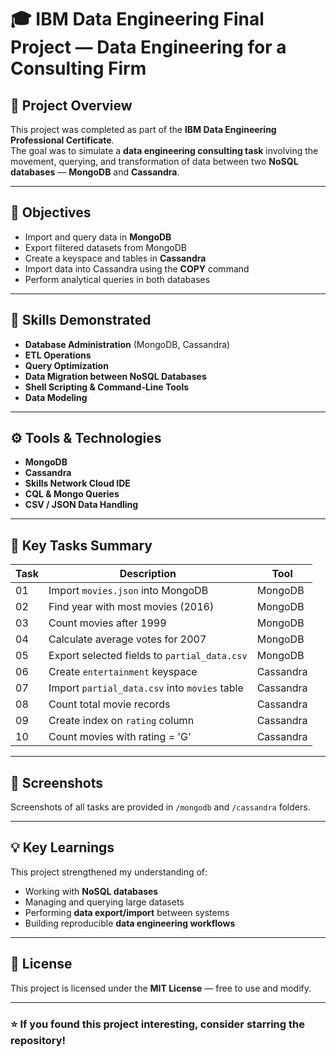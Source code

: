 # 🎓 IBM Data Engineering Final Project — Data Engineering for a Consulting Firm

## 📘 Project Overview
This project was completed as part of the **IBM Data Engineering Professional Certificate**.  
The goal was to simulate a **data engineering consulting task** involving the movement, querying, and transformation of data between two **NoSQL databases** — **MongoDB** and **Cassandra**.

---

## 🧩 Objectives
- Import and query data in **MongoDB**
- Export filtered datasets from MongoDB
- Create a keyspace and tables in **Cassandra**
- Import data into Cassandra using the **COPY** command
- Perform analytical queries in both databases

---

## 🧠 Skills Demonstrated
- **Database Administration** (MongoDB, Cassandra)
- **ETL Operations**
- **Query Optimization**
- **Data Migration between NoSQL Databases**
- **Shell Scripting & Command-Line Tools**
- **Data Modeling**

---

## ⚙️ Tools & Technologies
- **MongoDB**
- **Cassandra**
- **Skills Network Cloud IDE**
- **CQL & Mongo Queries**
- **CSV / JSON Data Handling**

---

## 🧾 Key Tasks Summary

| Task | Description | Tool |
|------|--------------|------|
| 01 | Import `movies.json` into MongoDB | MongoDB |
| 02 | Find year with most movies (2016) | MongoDB |
| 03 | Count movies after 1999 | MongoDB |
| 04 | Calculate average votes for 2007 | MongoDB |
| 05 | Export selected fields to `partial_data.csv` | MongoDB |
| 06 | Create `entertainment` keyspace | Cassandra |
| 07 | Import `partial_data.csv` into `movies` table | Cassandra |
| 08 | Count total movie records | Cassandra |
| 09 | Create index on `rating` column | Cassandra |
| 10 | Count movies with rating = 'G' | Cassandra |

---

## 📸 Screenshots
Screenshots of all tasks are provided in `/mongodb` and `/cassandra` folders.

---

## 💡 Key Learnings
This project strengthened my understanding of:
- Working with **NoSQL databases**
- Managing and querying large datasets
- Performing **data export/import** between systems
- Building reproducible **data engineering workflows**

---


## 🪪 License
This project is licensed under the **MIT License** — free to use and modify.

---

### ⭐ If you found this project interesting, consider starring the repository!
